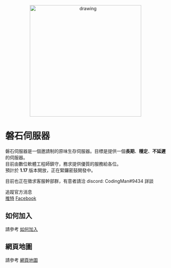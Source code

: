 <p align="center">
<img src="https://raw.githubusercontent.com/rock-mc/rock-mc.github.io/master/logo.png" alt="drawing" width="350" style="vertical-align:middle"/>
</p>

# 磐石伺服器
磐石伺服器是一個邀請制的原味生存伺服器。目標是提供一個**長期**、**穩定**、**不延遲**的伺服器。  
目前由數位軟體工程師鎮守，務求提供優質的服務給各位。  
預計於 **1.17** 版本開放，正在緊鑼密鼓開發中。  
  
目前也正在徵求客服幹部群，有意者請洽 discord: CodingMan#9434 詳談

追蹤官方消息  
[推特](https://twitter.com/rock_mc_server) [Facebook](https://www.facebook.com/rock.mc.server)

## 如何加入
請參考 [如何加入](https://rock-mc.github.io/howtojoin/)

## 網頁地圖
請參考 [網頁地圖](https://rock-mc.github.io/sitemap/)
